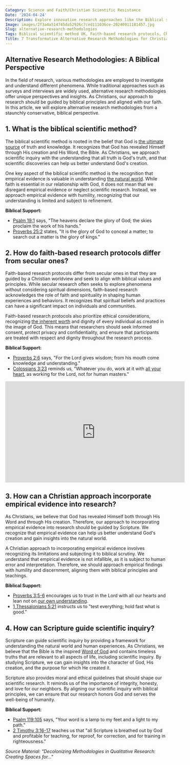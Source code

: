 ```yaml
---
Category: Science and Faith/Christian Scientific Resistance
Date: '2024-04-24'
Description: Explore innovative research approaches like the Biblical scientific method UK & Scripture-guided scientific inquiry in this article on alternative research methodologies. Discover how faith-based research protocols and a Christian approach to empirical evidence shape theistic science methodology.
Image: images/2f3a4a514745da52926c7ced111036ce-20240911181457.jpg
Slug: alternative-research-methodologies
Tags: Biblical scientific method UK, Faith-based research protocols, Christian approach empirical evidence, Scripture-guided scientific inquiry, Theistic science methodology
Title: 7 Transformative Alternative Research Methodologies for Christian Scholars
---
```


## Alternative Research Methodologies: A Biblical Perspective
In the field of research, various methodologies are employed to investigate and understand different phenomena. While traditional approaches such as surveys and interviews are widely used, alternative research methodologies offer unique perspectives and insights. As Christians, our approach to research should be guided by biblical principles and aligned with our faith. In this article, we will explore alternative research methodologies from a staunchly conservative, biblical perspective.

## 1. What is the biblical scientific method?

The biblical scientific method is rooted in the belief that God is [the ultimate source](/teacher-training) of truth and knowledge. It recognizes that God has revealed Himself through His creation and His Word, the Bible. As Christians, we approach scientific inquiry with the understanding that all truth is God's truth, and that scientific discoveries can help us better understand God's creation.

One key aspect of the biblical scientific method is the recognition that empirical evidence is valuable in understanding [the natural world](/reconciling-bible-and-science). While faith is essential in our relationship with God, it does not mean that we disregard empirical evidence or neglect scientific research. Instead, we approach empirical evidence with humility, recognizing that our understanding is limited and subject to refinement.

**Biblical Support:**
- [Psalm 19:1](https://www.bibleref.com/Psalm/19/Psalm-19-1.html) says, "The heavens declare the glory of God; the skies proclaim the work of his hands."
- [Proverbs 25:2](https://www.bibleref.com/Proverbs/25/Proverbs-25-2.html) states, "It is the glory of God to conceal a matter; to search out a matter is the glory of kings."


## 2. How do faith-based research protocols differ from secular ones?

Faith-based research protocols differ from secular ones in that they are guided by a Christian worldview and seek to align with biblical values and principles. While secular research often seeks to explore phenomena without considering spiritual dimensions, faith-based research acknowledges the role of faith and spirituality in shaping human experiences and behaviors. It recognizes that spiritual beliefs and practices can have a significant impact on individuals and communities.

Faith-based research protocols also prioritize ethical considerations, recognizing [the inherent worth](/genetic-evidence-challenges) and dignity of every individual as created in the image of God. This means that researchers should seek informed consent, protect privacy and confidentiality, and ensure that participants are treated with respect and dignity throughout the research process.

**Biblical Support:**
- [Proverbs 2:6](https://www.bibleref.com/Proverbs/2/Proverbs-2-6.html) says, "For the Lord gives wisdom; from his mouth come knowledge and understanding."
- [Colossians 3:23](https://www.bibleref.com/Colossians/3/Colossians-3-23.html) reminds us, "Whatever you do, work at it with [all your heart](/powerful-prayer-for-christian-new-beginnings-find-hope-and-renewal), as working for the Lord, not for human masters."



<iframe width="560" height="315" src="https://www.youtube.com/embed/1lJU3Psz-ew" frameborder="0" allow="autoplay; encrypted-media" allowfullscreen></iframe>


## 3. How can a Christian approach incorporate empirical evidence into research?

As Christians, we believe that God has revealed Himself both through His Word and through His creation. Therefore, our approach to incorporating empirical evidence into research should be guided by Scripture. We recognize that empirical evidence can help us better understand God's creation and gain insights into the natural world.

A Christian approach to incorporating empirical evidence involves recognizing its limitations and subjecting it to biblical scrutiny. We understand that empirical evidence is not infallible, as it is subject to human error and interpretation. Therefore, we should approach empirical findings with humility and discernment, aligning them with biblical principles and teachings.

**Biblical Support:**
- [Proverbs 3:5-6](https://www.bibleref.com/Proverbs/3/Proverbs-3-5.html) encourages us to trust in the Lord with all our hearts and lean not on [our own understanding](/5-powerful-prayers-for-trust-in-god-strengthen-your-faith-today).
- [1 Thessalonians 5:21](https://www.bibleref.com/1-Thessalonians/5/1-Thessalonians-5-21.html) instructs us to "test everything; hold fast what is good."


## 4. How can Scripture guide scientific inquiry?

Scripture can guide scientific inquiry by providing a framework for understanding the natural world and human experiences. As Christians, we believe that the Bible is the inspired [Word of God](/top-50-spiritual-weapons-for-warfare-a-biblical-guide-for-christian-warriors) and contains timeless truths that are relevant to all aspects of life, including scientific inquiry. By studying Scripture, we can gain insights into the character of God, His creation, and the purpose for which He created it.

Scripture also provides moral and ethical guidelines that should shape our scientific research. It reminds us of the importance of integrity, honesty, and love for our neighbors. By aligning our scientific inquiry with biblical principles, we can ensure that our research honors God and serves the well-being of humanity.

**Biblical Support:**
- [Psalm 119:105](https://www.bibleref.com/Psalm/119/Psalm-119-105.html) says, "Your word is a lamp to my feet and a light to my path."
- [2 Timothy 3:16-17](https://www.bibleref.com/2-Timothy/3/2-Timothy-3-16.html) teaches us that "all Scripture is breathed out by God and profitable for teaching, for reproof, for correction, and for training in righteousness."

*Source Material: "Decolonizing Methodologies in Qualitative Research: Creating Spaces for..."*